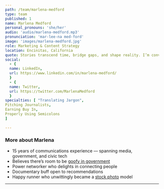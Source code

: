 ```yaml
---
path: /team/marlena-medford
type: team
published: 1
name: Marlena Medford
personal_pronouns: 'she/her'
audio: 'audio/marlena-medford.mp3'
pronunciation: 'mar-lee-na med-ford'
image: 'images/marlena-medford.jpg'
role: Marketing & Content Strategy 
location: Encinitas, California
quote: Stories transcend time, bridge gaps, and shape reality. I’m convinced there’s nothing more powerful than a well-told story.
social: 
  - {
  name: LinkedIn,
  url: https://www.linkedin.com/in/marlena-medford/
  }
  - {
  name: Twitter,
  url: https://twitter.com/MarlenaMedford
  }
specialties: [ "Translating Jargon",
Pitching Journalists,
Earning Buy In,
Properly Using Semicolons
]
  
---
```


### More about Marlena
* 15 years of communications experience — spanning media, government, and civic tech
* Believes there’s room to be [goofy in government](https://elgl.org/dare-to-be-cheeky-in-your-public-outreach/)
* Power networker who delights in connecting people
* Documentary buff open to recommendations
* Happy runner who unwittingly became a [stock photo](https://www.podiumrunner.com/training/run-happy-run-better/) model

-----------------------------------

